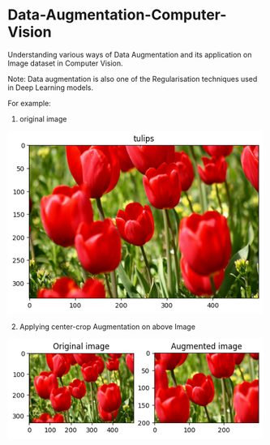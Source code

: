 # Data-Augmentation-Computer-Vision
Understanding various ways of Data Augmentation and its application on Image dataset in Computer Vision.

Note: Data augmentation is also one of the Regularisation techniques used in Deep Learning models.

For example:

1. original image

![tulipn.png](https://github.com/joshir199/Data-Augmentation-Computer-Vision/blob/main/tulip.png)


2. Applying center-crop Augmentation on above Image

![augmentation.png](https://github.com/joshir199/Data-Augmentation-Computer-Vision/blob/main/augmentation.png)
